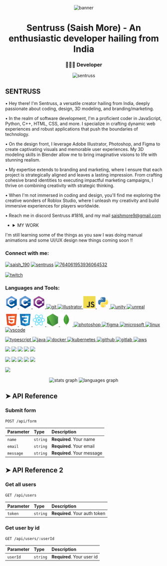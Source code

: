 <p align="center"> <img src="https://media.discordapp.net/attachments/1187733951587029103/1196739611016298597/ezgif.com-resize.gif?ex=65b8b99d&is=65a6449d&hm=cce94ba210d33426fa0553ffeb84dae768b4e919bcee012cb015e666de8a9221&=&width=1620&height=648" alt="banner" /> </p>
<h1 align="center">Sentruss (Saish More) - An enthusiastic developer hailing from India</h1>
<h3 align="center">👨🏻‍💻 Developer</h3>
<p align="center"> <img src="https://media1.tenor.com/images/4d7a1a70465eca12f76cfb77da009ac0/tenor.gif?itemid=17445356" alt="sentruss" /> </p>

## SENTRUSS

• Hey there! I'm Sentruss, a versatile creator hailing from India, deeply passionate about coding, design, 3D modeling, and branding/marketing.

• In the realm of software development, I'm a proficient coder in JavaScript, Python, C++, HTML, CSS, and more. I specialize in crafting dynamic web experiences and robust applications that push the boundaries of technology.

• On the design front, I leverage Adobe Illustrator, Photoshop, and Figma to create captivating visuals and memorable user experiences. My 3D modeling skills in Blender allow me to bring imaginative visions to life with stunning realism.

• My expertise extends to branding and marketing, where I ensure that each project is strategically aligned and leaves a lasting impression. From crafting cohesive brand identities to executing impactful marketing campaigns, I thrive on combining creativity with strategic thinking.

• When I'm not immersed in coding and design, you'll find me exploring the creative wonders of Roblox Studio, where I unleash my creativity and build immersive experiences for players worldwide.

• Reach me in discord Sentruss #1816, and my mail saishmore9@gmail.com

- <details>
  <summary>MY WORK</summary>

  ## SENTRUSS PAST WORK

  Here are some program pictures I have made

  ## LUA
  ![image](https://github.com/Sentruss/Sentruss/assets/153991897/b2dbb545-c0d6-4e64-8485-619e5a81cb45)
  ![image](https://github.com/Sentruss/Sentruss/assets/153991897/921f0f4c-a6c5-4cce-aab3-24f5fe34d328)
  ![image](https://github.com/Sentruss/Sentruss/assets/153991897/6db20b11-30ed-4981-9328-714399c36fe4)
  ⬆️ This is my gun position and done manually and I have my dry code cuz it's old
  ## PYTHON
  ![image](https://github.com/Sentruss/Sentruss/assets/153991897/a99d79dd-4413-4260-9ccd-a356bbce6ac9)
  ⬆️ This is my bot development
  <img width="995" alt="image" src="https://github.com/Sentruss/Sentruss/assets/153991897/d2c78343-c298-406d-8546-1bac770c2505">
  ⬆️ This is my bot development (This too)
  ## Blender
  ![image](https://github.com/Sentruss/Sentruss/assets/153991897/9fa47e3f-bdb9-4ae1-9361-1b571507225e)
   ⬆️ This gun model
  ## Profile
  ![image](https://github.com/Sentruss/Sentruss/assets/153991897/248481d7-4402-4f0a-b487-155d8e3017e3)
   ⬆️ Roblox DevForum
  ## Certificates (I don't think this is a showcase thing lol:\)
   ![image](https://github.com/Sentruss/Sentruss/assets/153991897/43bba44a-678d-4056-a0db-d388689cc7bc)
   ![image](https://github.com/Sentruss/Sentruss/assets/153991897/5bbd8a83-94eb-42a1-aeb1-b75f91188919)
  ## Game Design
   ![image](https://github.com/Sentruss/Sentruss/assets/153991897/fdcb9c8f-651d-46db-a767-33b37b791630)

 I'm still learning some of the things as you saw I was doing manual animations and some UI/UX design new things coming soon !!

<h3 align="left">Connect with me:</h3>
<p align="left">
<a href="https://instagram.com/saish_190" target="blank"><img align="center" src="https://raw.githubusercontent.com/rahuldkjain/github-profile-readme-generator/master/src/images/icons/Social/instagram.svg" alt="saish_190" height="30" width="40" /></a>
<a href="https://www.youtube.com/c/sentruss" target="blank"><img align="center" src="https://raw.githubusercontent.com/rahuldkjain/github-profile-readme-generator/master/src/images/icons/Social/youtube.svg" alt="sentruss" height="30" width="40" /></a>
<a href="https://discord.gg/764061953936064532" target="blank"><img align="center" src="https://raw.githubusercontent.com/rahuldkjain/github-profile-readme-generator/master/src/images/icons/Social/discord.svg" alt="764061953936064532" height="30" width="40" /></a>
</p><a href="https://www.twitch.tv/sentruss" target="_blank">
  <img align="center" src="https://raw.githubusercontent.com/rahuldkjain/github-profile-readme-generator/master/src/images/icons/Social/twitch.svg" alt="twitch" height="30" width="40" />
</a>



<h3 align="left">Languages and Tools:</h3>
<p align="left"> <a href="https://www.cprogramming.com/" target="_blank" rel="noreferrer"> <img src="https://raw.githubusercontent.com/devicons/devicon/master/icons/c/c-original.svg" alt="c" width="40" height="40"/> </a> <a href="https://www.w3schools.com/cpp/" target="_blank" rel="noreferrer"> <img src="https://raw.githubusercontent.com/devicons/devicon/master/icons/cplusplus/cplusplus-original.svg" alt="cplusplus" width="40" height="40"/> </a> <a href="https://www.w3schools.com/cs/" target="_blank" rel="noreferrer"> <img src="https://raw.githubusercontent.com/devicons/devicon/master/icons/csharp/csharp-original.svg" alt="csharp" width="40" height="40"/> </a> <a href="https://git-scm.com/" target="_blank" rel="noreferrer"> <img src="https://www.vectorlogo.zone/logos/git-scm/git-scm-icon.svg" alt="git" width="40" height="40"/> </a> <a href="https://www.adobe.com/in/products/illustrator.html" target="_blank" rel="noreferrer"> <img src="https://www.vectorlogo.zone/logos/adobe_illustrator/adobe_illustrator-icon.svg" alt="illustrator" width="40" height="40"/> </a> <a href="https://developer.mozilla.org/en-US/docs/Web/JavaScript" target="_blank" rel="noreferrer"> <img src="https://raw.githubusercontent.com/devicons/devicon/master/icons/javascript/javascript-original.svg" alt="javascript" width="40" height="40"/> </a> <a href="https://www.python.org" target="_blank" rel="noreferrer"> <img src="https://raw.githubusercontent.com/devicons/devicon/master/icons/python/python-original.svg" alt="python" width="40" height="40"/> </a> <a href="https://unity.com/" target="_blank" rel="noreferrer"> <img src="https://www.vectorlogo.zone/logos/unity3d/unity3d-icon.svg" alt="unity" width="40" height="40"/> </a> <a href="https://unrealengine.com/" target="_blank" rel="noreferrer"> <img src="https://raw.githubusercontent.com/kenangundogan/fontisto/036b7eca71aab1bef8e6a0518f7329f13ed62f6b/icons/svg/brand/unreal-engine.svg" alt="unreal" width="40" height="40"/> </a> </p>

  <!-- HTML programming language -->
  <a href="https://developer.mozilla.org/en-US/docs/Web/HTML" target="_blank" rel="noreferrer">
    <img src="https://raw.githubusercontent.com/devicons/devicon/master/icons/html5/html5-original.svg" alt="html" width="40" height="40"/>
  </a>

  <!-- CSS programming language -->
  <a href="https://developer.mozilla.org/en-US/docs/Web/CSS" target="_blank" rel="noreferrer">
    <img src="https://raw.githubusercontent.com/devicons/devicon/master/icons/css3/css3-original.svg" alt="css" width="40" height="40"/>
  </a>

  <!-- React -->
  <a href="https://reactjs.org/" target="_blank" rel="noreferrer">
    <img src="https://raw.githubusercontent.com/devicons/devicon/master/icons/react/react-original.svg" alt="react" width="40" height="40"/>
  </a>

  <!-- Node.js -->
  <a href="https://nodejs.org/" target="_blank" rel="noreferrer">
    <img src="https://raw.githubusercontent.com/devicons/devicon/master/icons/nodejs/nodejs-original.svg" alt="nodejs" width="40" height="40"/>
  </a>

  <!-- MongoDB -->
  <a href="https://www.mongodb.com/" target="_blank" rel="noreferrer">
    <img src="https://raw.githubusercontent.com/devicons/devicon/master/icons/mongodb/mongodb-original.svg" alt="mongodb" width="40" height="40"/>
  </a>

  <!-- Photoshop -->

<a href="https://www.adobe.com/products/photoshop.html" target="_blank" rel="noreferrer">
  <img src="https://www.vectorlogo.zone/logos/adobe/adobe-icon.svg" alt="photoshop" width="40" height="40"/>
</a>

  <!-- Figma -->
  <a href="https://www.figma.com/" target="_blank" rel="noreferrer">
    <img src="https://www.vectorlogo.zone/logos/figma/figma-icon.svg" alt="figma" width="40" height="40"/>
  </a>


  <!-- Microsoft -->
  <a href="https://www.microsoft.com/" target="_blank" rel="noreferrer">
    <img src="https://www.vectorlogo.zone/logos/microsoft/microsoft-icon.svg" alt="microsoft" width="40" height="40"/>
  </a>

  <!-- Linux -->
  <a href="https://www.linux.org/" target="_blank" rel="noreferrer">
    <img src="https://www.vectorlogo.zone/logos/linux/linux-icon.svg" alt="linux" width="40" height="40"/>
  </a>

  <!-- Visual Studio Code -->
  <a href="https://code.visualstudio.com/" target="_blank" rel="noreferrer">
    <img src="https://www.vectorlogo.zone/logos/visualstudio_code/visualstudio_code-icon.svg" alt="vscode" width="40" height="40"/>
  </a>
</p>
<!-- TypeScript programming language -->
<a href="https://www.typescriptlang.org/" target="_blank" rel="noreferrer">
  <img src="https://www.vectorlogo.zone/logos/typescriptlang/typescriptlang-icon.svg" alt="typescript" width="40" height="40"/>
</a>

<!-- Java programming language -->
<a href="https://www.java.com/" target="_blank" rel="noreferrer">
  <img src="https://www.vectorlogo.zone/logos/java/java-icon.svg" alt="java" width="40" height="40"/>
</a>

<!-- Docker -->
<a href="https://www.docker.com/" target="_blank" rel="noreferrer">
  <img src="https://www.vectorlogo.zone/logos/docker/docker-icon.svg" alt="docker" width="40" height="40"/>
</a>

<!-- Kubernetes -->
<a href="https://kubernetes.io/" target="_blank" rel="noreferrer">
  <img src="https://www.vectorlogo.zone/logos/kubernetes/kubernetes-icon.svg" alt="kubernetes" width="40" height="40"/>
</a>

<!-- GitHub -->
<a href="https://github.com/" target="_blank" rel="noreferrer">
  <img src="https://www.vectorlogo.zone/logos/github/github-icon.svg" alt="github" width="40" height="40"/>
</a>

<!-- GitLab -->
<a href="https://about.gitlab.com/" target="_blank" rel="noreferrer">
  <img src="https://www.vectorlogo.zone/logos/gitlab/gitlab-icon.svg" alt="gitlab" width="40" height="40"/>
</a>

<!-- AWS (Amazon Web Services) -->
<a href="https://aws.amazon.com/" target="_blank" rel="noreferrer">
  <img src="https://www.vectorlogo.zone/logos/amazon_aws/amazon_aws-icon.svg" alt="aws" width="40" height="40"/>
</a>




[![](https://raw.githubusercontent.com/Sentruss/Sentruss-/master/profile-summary-card-output/midnight_purple/0-profile-details.svg)](https://github.com/vn7n24fzkq/github-profile-summary-cards)
[![](https://raw.githubusercontent.com/Sentruss/Sentruss-/master/profile-summary-card-output/midnight_purple/1-repos-per-language.svg)](https://github.com/vn7n24fzkq/github-profile-summary-cards) [![](https://raw.githubusercontent.com/Sentruss/Sentruss-/master/profile-summary-card-output/midnight_purple/2-most-commit-language.svg)](https://github.com/vn7n24fzkq/github-profile-summary-cards)
[![](https://raw.githubusercontent.com/Sentruss/Sentruss-/master/profile-summary-card-output/midnight_purple/3-stats.svg)](https://github.com/vn7n24fzkq/github-profile-summary-cards) [![](https://raw.githubusercontent.com/Sentruss/Sentruss-/master/profile-summary-card-output/midnight_purple/4-productive-time.svg)](https://github.com/vn7n24fzkq/github-profile-summary-cards)

[![](https://raw.githubusercontent.com/Sentruss/Sentruss-/master/profile-summary-card-output/midnight_purple/0-profile-details.svg)](https://github.com/vn7n24fzkq/github-profile-summary-cards)
[![](https://raw.githubusercontent.com/Sentruss/Sentruss-/master/profile-summary-card-output/midnight_purple/1-repos-per-language.svg)](https://github.com/vn7n24fzkq/github-profile-summary-cards) [![](https://raw.githubusercontent.com/Sentruss/Sentruss-/master/profile-summary-card-output/midnight_purple/2-most-commit-language.svg)](https://github.com/vn7n24fzkq/github-profile-summary-cards)
[![](https://raw.githubusercontent.com/Sentruss/Sentruss-/master/profile-summary-card-output/midnight_purple/3-stats.svg)](https://github.com/vn7n24fzkq/github-profile-summary-cards) [![](https://raw.githubusercontent.com/Sentruss/Sentruss-/master/profile-summary-card-output/midnight_purple/4-productive-time.svg)](https://github.com/vn7n24fzkq/github-profile-summary-cards)

 


 ![](https://raw.githubusercontent.com/Sentruss/Sentruss-\/master/profile-summary-card-output/midnight_purple/0-profile-details.svg)
<div align="center">
  <img src="https://github-readme-stats.vercel.app/api?username=Sentruss&hide_title=false&hide_rank=false&show_icons=true&include_all_commits=true&count_private=true&disable_animations=false&theme=dracula&locale=en&hide_border=false&order=1" height="150" alt="stats graph"  />
  <img src="https://github-readme-stats.vercel.app/api/top-langs?username=Sentruss&locale=en&hide_title=false&layout=compact&card_width=320&langs_count=5&theme=dracula&hide_border=false&order=2" height="150" alt="languages graph"  />
</div>

## ➤ API Reference

### Submit form
```http
POST /api/form
```
| Parameter | Type     | Description                |
| :-------- | :------- | :------------------------- |
| `name`   | `string` | **Required**. Your name    |
| `email`  | `string` | **Required**. Your email   |
| `message`| `string` | **Required**. Your message |



## ➤ API Reference 2

### Get all users
```http
GET /api/users
```

| Parameter | Type     | Description                       |
| :-------- | :------- | :-------------------------------- |
| `token` | `string` | **Required**. Your auth token |

### Get user by id
```http
GET /api/users/:userId
```

| Parameter | Type     | Description                       |
| :-------- | :------- | :-------------------------------- |
| `userId` | `string` | **Required**. Your user id |
        
